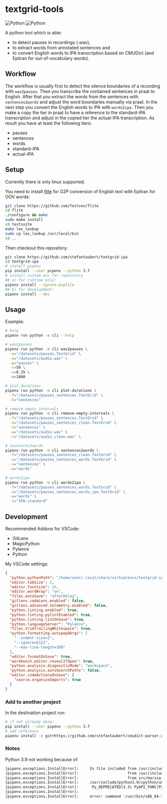 # textgrid-tools

![Python](https://img.shields.io/github/license/stefantaubert/textgrid-ipa)
![Python](https://img.shields.io/badge/python-3.7.9-green.svg)

A python tool which is able:

- to detect pauses in recordings (.wav),
- to extract words from annotated sentences and
- to convert English words to IPA transcription based on CMUDict (and Epitran for out-of-vocabulary words).

## Workflow

The workflow is usually first to detect the silence boundaries of a recording with `wav2pauses`. Then you transcribe the contained sentences in praat to English. After that you extract the words from the sentences with `sentences2words` and adjust the word boundaries manually via praat. In the next step you convert the English words to IPA with `words2ipa`. Then you make a copy the tier in praat to have a reference to the standard-IPA transcription and adjust in the copied tier the actual-IPA transcription. As result you have at least the following tiers:

- pauses
- sentences
- words
- standard-IPA
- actual-IPA

## Setup

Currently there is only linux supported.

You need to install [flite](https://github.com/festvox/flite) for G2P conversion of English text with Epitran for OOV words:

```sh
git clone https://github.com/festvox/flite
cd flite
./configure && make
sudo make install
cd testsuite
make lex_lookup
sudo cp lex_lookup /usr/local/bin
cd ..
```

Then checkout this repository:

```sh
git clone https://github.com/stefantaubert/textgrid-ipa
cd textgrid-ipa
# install pipenv
pip install --user pipenv --python 3.7
# install custom env for repository
## a) for runtime only:
pipenv install --ignore-pipfile
## b) for development:
pipenv install --dev
```

## Usage

Example:

```sh
# help
pipenv run python -m cli --help

# wav2pauses
pipenv run python -m cli wav2pauses \
  -o="/datasets/pauses.TextGrid" \
  -w="/datasets/audio.wav" \
  -p="pauses" \
  -c=50 \
  -s=0.25 \
  -m=1000

# plot_durations
pipenv run python -m cli plot-durations \
  -f="/datasets/pauses_sentences.TextGrid" \
  -t="sentences"

# remove_empty_intervals
pipenv run python -m cli remove-empty-intervals \
  -f="/datasets/pauses_sentences.TextGrid" \
  -o="/datasets/pauses_sentences_clean.TextGrid" \
  -t="sentences" \
  -w="/datasets/audio.wav" \
  -r="/datasets/audio_clean.wav" \

# sentences2words
pipenv run python -m cli sentences2words \
  -f="/datasets/pauses_sentences_clean.TextGrid" \
  -o="/datasets/pauses_sentences_words.TextGrid" \
  -s="sentences" \
  -w="words"

# words2ipa
pipenv run python -m cli words2ipa \
  -f="/datasets/pauses_sentences_words.TextGrid" \
  -o="/datasets/pauses_sentences_words_ipa.TextGrid" \
  -w="words" \
  -i="IPA-standard"
```

## Development

Recommended Addons for VSCode:

- GitLens
- MagicPython
- Pylance
- Python

My VSCode settings:

```json
{
  "python.pythonPath": "/home/user/.local/share/virtualenvs/textgrid-ipa-...",
  "editor.tabSize": 2,
  "editor.fontSize": 15,
  "editor.wordWrap": "on",
  "files.autoSave": "afterDelay",
  "gitlens.codeLens.enabled": false,
  "gitlens.advanced.telemetry.enabled": false,
  "python.linting.enabled": true,
  "python.linting.pylintEnabled": true,
  "python.linting.lintOnSave": true,
  "python.languageServer": "Pylance",
  "files.trimTrailingWhitespace": true,
  "python.formatting.autopep8Args": [
    "--indent-size=2",
    "--ignore=E121",
    "--max-line-length=100"
  ],
  "editor.formatOnSave": true,
  "workbench.editor.revealIfOpen": true,
  "python.analysis.diagnosticMode": "workspace",
  "python.analysis.autoSearchPaths": false,
  "editor.codeActionsOnSave": {
    "source.organizeImports": true
  }
}
```

### Add to another project

In the destination project run:

```sh
# if not already done:
pip install --user pipenv --python 3.7
# add reference
pipenv install -e git+https://github.com/stefantaubert/cmudict-parser.git@main#egg=textgrid_tools
```

### Notes

Python 3.9 not working because of:

```txt
[pipenv.exceptions.InstallError]:     In file included from /usr/include/python3.9/unicodeobject.h:1026:0,
[pipenv.exceptions.InstallError]:                      from /usr/include/python3.9/Python.h:97,
[pipenv.exceptions.InstallError]:                      from src/marisa_trie.cpp:4:
[pipenv.exceptions.InstallError]:     /usr/include/python3.9/cpython/unicodeobject.h:551:42: note: declared here
[pipenv.exceptions.InstallError]:      Py_DEPRECATED(3.3) PyAPI_FUNC(PyObject*) PyUnicode_FromUnicode(
[pipenv.exceptions.InstallError]:                                               ^~~~~~~~~~~~~~~~~~~~~
[pipenv.exceptions.InstallError]:     error: command '/usr/bin/x86_64-linux-gnu-gcc' failed with exit code 1
```